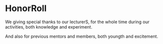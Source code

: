 # HonorRoll

We giving special thanks to our lecturerS, for the whole time during our activities, both knowledge and experiment.




And also for previous mentors and members, both youngth and excitement.





